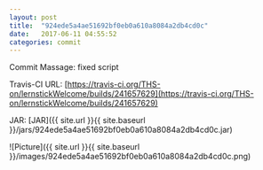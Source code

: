 ```yaml
---
layout: post
title:  "924ede5a4ae51692bf0eb0a610a8084a2db4cd0c"
date:   2017-06-11 04:55:52
categories: commit
---
```


Commit Massage: fixed script  

Travis-CI URL: [https://travis-ci.org/THS-on/lernstickWelcome/builds/241657629](https://travis-ci.org/THS-on/lernstickWelcome/builds/241657629)

JAR: [JAR]({{ site.url }}{{ site.baseurl }}/jars/924ede5a4ae51692bf0eb0a610a8084a2db4cd0c.jar)

![Picture]({{ site.url }}{{ site.baseurl }}/images/924ede5a4ae51692bf0eb0a610a8084a2db4cd0c.png)

